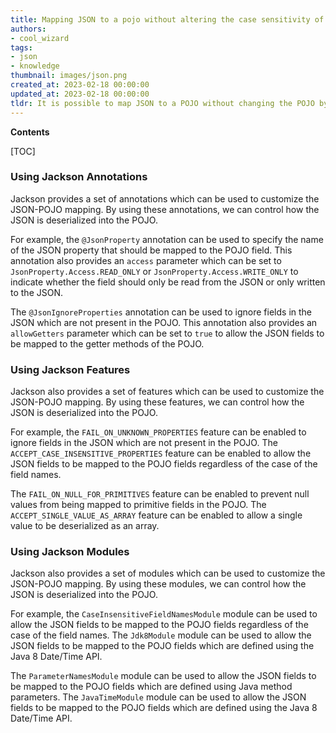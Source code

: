 ```yaml
---
title: Mapping JSON to a pojo without altering the case sensitivity of the pojo
authors:
- cool_wizard
tags:
- json
- knowledge
thumbnail: images/json.png
created_at: 2023-02-18 00:00:00
updated_at: 2023-02-18 00:00:00
tldr: It is possible to map JSON to a POJO without changing the POJO by using a library such as Gson which supports case-insensitive deserialization.
---
```


**Contents**

[TOC]

### Using Jackson Annotations
Jackson provides a set of annotations which can be used to customize the JSON-POJO mapping. By using these annotations, we can control how the JSON is deserialized into the POJO.

For example, the `@JsonProperty` annotation can be used to specify the name of the JSON property that should be mapped to the POJO field. This annotation also provides an `access` parameter which can be set to `JsonProperty.Access.READ_ONLY` or `JsonProperty.Access.WRITE_ONLY` to indicate whether the field should only be read from the JSON or only written to the JSON.

The `@JsonIgnoreProperties` annotation can be used to ignore fields in the JSON which are not present in the POJO. This annotation also provides an `allowGetters` parameter which can be set to `true` to allow the JSON fields to be mapped to the getter methods of the POJO.

### Using Jackson Features
Jackson also provides a set of features which can be used to customize the JSON-POJO mapping. By using these features, we can control how the JSON is deserialized into the POJO.

For example, the `FAIL_ON_UNKNOWN_PROPERTIES` feature can be enabled to ignore fields in the JSON which are not present in the POJO. The `ACCEPT_CASE_INSENSITIVE_PROPERTIES` feature can be enabled to allow the JSON fields to be mapped to the POJO fields regardless of the case of the field names.

The `FAIL_ON_NULL_FOR_PRIMITIVES` feature can be enabled to prevent null values from being mapped to primitive fields in the POJO. The `ACCEPT_SINGLE_VALUE_AS_ARRAY` feature can be enabled to allow a single value to be deserialized as an array.

### Using Jackson Modules
Jackson also provides a set of modules which can be used to customize the JSON-POJO mapping. By using these modules, we can control how the JSON is deserialized into the POJO.

For example, the `CaseInsensitiveFieldNamesModule` module can be used to allow the JSON fields to be mapped to the POJO fields regardless of the case of the field names. The `Jdk8Module` module can be used to allow the JSON fields to be mapped to the POJO fields which are defined using the Java 8 Date/Time API.

The `ParameterNamesModule` module can be used to allow the JSON fields to be mapped to the POJO fields which are defined using Java method parameters. The `JavaTimeModule` module can be used to allow the JSON fields to be mapped to the POJO fields which are defined using the Java 8 Date/Time API.
